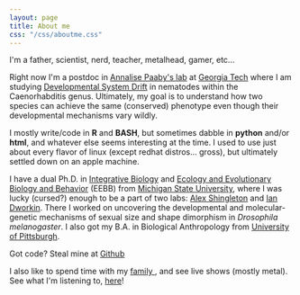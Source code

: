 ```yaml
---
layout: page
title: About me
css: "/css/aboutme.css"
---
```


<div id="aboutme-section">
  
I'm a father, scientist, nerd, teacher, metalhead, gamer, etc...

<p class="about-text">
<span class="fa fa-flask about-icon"></span> 
Right now I'm a postdoc in <a href= "http://genaamics.org/">Annalise Paaby's lab</a> at <a href= "http://www.gatech.edu/">Georgia Tech</a>  where I am studying <a href="http://lmgtfy.com/?q=developmental+system+drift">Developmental System Drift</a> in nematodes within the Caenorhabditis genus. Ultimately, my goal is to understand how two species can achieve the same (conserved) phenotype even though their developmental mechanisms vary wildly. 
</p>

<p class="about-text">
<span class="fa fa-code about-icon"></span> 
I mostly write/code in <strong>R</strong> and <strong>BASH</strong>, but sometimes dabble in <strong>python</strong> and/or <strong>html</strong>, and whatever else seems interesting at the time. I used to use just about every flavor of linux (except redhat distros... gross), but ultimately settled down on an apple machine.
</p>

<p class="about-text">

<span class="fa fa-graduation-cap about-icon"></span>
I have a dual Ph.D. in <a href="https://integrativebiology.natsci.msu.edu/">Integrative Biology</a> and <a href="https://eebb.msu.edu/">Ecology and Evolutionary Biology and Behavior</a> (EEBB) from <a href="http://www.msu.edu/">Michigan State University</a>, where I was lucky (cursed?) enough to be a part of two labs: <a href="https://www.lakeforest.edu/academics/faculty/shingleton/">Alex Shingleton</a> and <a href="http://www.biology.mcmaster.ca/dworkin/">Ian Dworkin</a>. There I worked on uncovering the developmental and molecular-genetic mechanisms of sexual size and shape dimorphism in <i>Drosophila melanogaster</i>. I also got my B.A. in Biological Anthropology from <a href="www.pitt.edu">University of Pittsburgh</a>.
</p>

<p class="about-text">

<span class="fa fa-github  about-icon"></span> Got code? Steal mine at <a href="https://github.com/testanick"> Github</a>
</p>

<p class="about-text">

<span class="fa fa-camera-retro about-icon"></span> 
I also like to spend time with my <a href="../freya"> family </a>, and see live shows (mostly metal). See what I'm listening to, <a href="http://www.last.fm/user/Thorwegian">here</a>!

